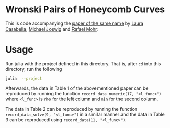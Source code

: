 # Wronski Pairs of Honeycomb Curves

This is code accompanying the [paper of the same
name](https://arxiv.org/abs/2411.10776) by [Laura
Casabella](https://sites.google.com/view/lauracasabella), [Michael
Joswig](https://page.math.tu-berlin.de/~joswig/) and [Rafael
Mohr](https://mathexp.eu/mohr/).

# Usage

Run julia with the project defined in this directory.
That is, after `cd` into this directory, run the following

```bash
julia  --project
```

Afterwards, the data in Table 1 of the abovementioned paper can be
reproduced by running the function `record_data_numeric(17,
"<l_func>")` where `<l_func>` is `rho` for the left column and `min`
for the second column.

The data in Table 2 can be reproduced by running the function
`record_data_solve(9, "<l_func>")` in a similar manner and the data
in Table 3 can be reproduced using `record_data(11, "<l_func>")`.
